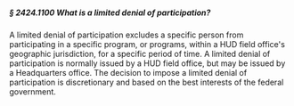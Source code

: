 ##### § 2424.1100 What is a limited denial of participation? #####

A limited denial of participation excludes a specific person from participating in a specific program, or programs, within a HUD field office's geographic jurisdiction, for a specific period of time. A limited denial of participation is normally issued by a HUD field office, but may be issued by a Headquarters office. The decision to impose a limited denial of participation is discretionary and based on the best interests of the federal government.